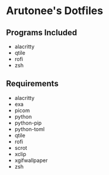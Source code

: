 # Arutonee's Dotfiles

## Programs Included
- alacritty
- qtile
- rofi
- zsh

## Requirements
- alacritty
- exa
- picom
- python
- python-pip
- python-toml
- qtile
- rofi
- scrot
- xclip
- xgifwallpaper
- zsh
